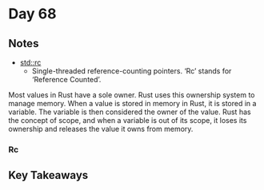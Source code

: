 # Day 68

## Notes

- [std::rc](https://doc.rust-lang.org/std/rc/index.html)
  - Single-threaded reference-counting pointers. ‘Rc’ stands for ‘Reference Counted’.

Most values in Rust have a sole owner. Rust uses this ownership system to manage memory.
When a value is stored in memory in Rust, it is stored in a variable. The variable is then considered the owner of the value.
Rust has the concept of scope, and when a variable is out of its scope, it loses its ownership and releases the value it owns from memory.

### Rc

## Key Takeaways
